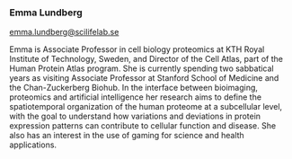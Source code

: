 ### Emma Lundberg
emma.lundberg@scilifelab.se

Emma is Associate Professor in cell biology proteomics at KTH Royal Institute of Technology, Sweden, and Director of the Cell Atlas, part of the Human Protein Atlas program. She is currently spending two sabbatical years as visiting Associate Professor at Stanford School of Medicine and the Chan-Zuckerberg Biohub. In the interface between bioimaging, proteomics and artificial intelligence her research aims to define the spatiotemporal organization of the human proteome at a subcellular level, with the goal to understand how variations and deviations in protein expression patterns can contribute to cellular function and disease. She also has an interest in the use of gaming for science and health applications.
